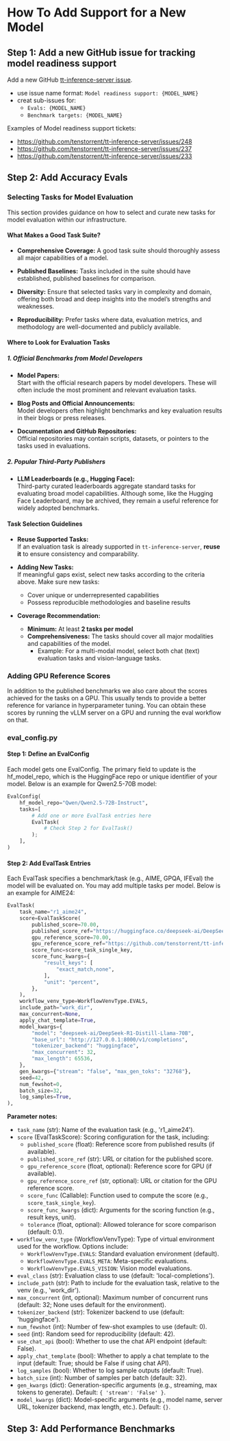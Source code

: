 # How To Add Support for a New Model

## Step 1: Add a new GitHub issue for tracking model readiness support

Add a new GitHub [tt-inference-server issue](https://github.com/tenstorrent/tt-inference-server/issues).

- use issue name format: `Model readiness support: {MODEL_NAME}`
- creat sub-issues for:
    - `Evals: {MODEL_NAME}`
    - `Benchmark targets: {MODEL_NAME}`

Examples of Model readiness support tickets:
* https://github.com/tenstorrent/tt-inference-server/issues/248
* https://github.com/tenstorrent/tt-inference-server/issues/237
* https://github.com/tenstorrent/tt-inference-server/issues/233


## Step 2: Add Accuracy Evals

### Selecting Tasks for Model Evaluation

This section provides guidance on how to select and curate new tasks for model evaluation within our infrastructure.


#### What Makes a Good Task Suite?

- **Comprehensive Coverage:**  A good task suite should thoroughly assess all major capabilities of a model.

- **Published Baselines:**  Tasks included in the suite should have established, published baselines for comparison.

- **Diversity:**  Ensure that selected tasks vary in complexity and domain, offering both broad and deep insights into the model’s strengths and weaknesses.

- **Reproducibility:**  Prefer tasks where data, evaluation metrics, and methodology are well-documented and publicly available.



#### Where to Look for Evaluation Tasks

##### 1. Official Benchmarks from Model Developers

- **Model Papers:**  
  Start with the official research papers by model developers. These will often include the most prominent and relevant evaluation tasks.

- **Blog Posts and Official Announcements:**  
  Model developers often highlight benchmarks and key evaluation results in their blogs or press releases.

- **Documentation and GitHub Repositories:**  
  Official repositories may contain scripts, datasets, or pointers to the tasks used in evaluations.

##### 2. Popular Third-Party Publishers

- **LLM Leaderboards (e.g., Hugging Face):**  
  Third-party curated leaderboards aggregate standard tasks for evaluating broad model capabilities. Although some, like the Hugging Face Leaderboard, may be archived, they remain a useful reference for widely adopted benchmarks.


#### Task Selection Guidelines

- **Reuse Supported Tasks:**  
  If an evaluation task is already supported in `tt-inference-server`, **reuse it** to ensure consistency and comparability.

- **Adding New Tasks:**  
  If meaningful gaps exist, select new tasks according to the criteria above. Make sure new tasks:
  - Cover unique or underrepresented capabilities
  - Possess reproducible methodologies and baseline results

- **Coverage Recommendation:**  
  - **Minimum:** At least **2 tasks per model**
  - **Comprehensiveness:** The tasks should cover all major modalities and capabilities of the model.
    - Example: For a multi-modal model, select both chat (text) evaluation tasks and vision-language tasks.

### Adding GPU Reference Scores

In addition to the published benchmarks we also care about the scores achieved for the tasks on a GPU. This usually tends to provide a better reference for variance in hyperparameter tuning. You can obtain these scores by running the vLLM server on a GPU and running the eval workflow on that.


### eval_config.py

#### Step 1: Define an EvalConfig
Each model gets one EvalConfig. The primary field to update is the hf_model_repo, which is the HuggingFace repo or unique identifier of your model. Below is an example for Qwen2.5-70B model:

```python
EvalConfig(
    hf_model_repo="Qwen/Qwen2.5-72B-Instruct",
    tasks=[
        # Add one or more EvalTask entries here
        EvalTask(
            # Check Step 2 for EvalTask()
        );  
    ],
)
```
#### Step 2: Add EvalTask Entries
Each EvalTask specifies a benchmark/task (e.g., AIME, GPQA, IFEval) the model will be evaluated on. You may add multiple tasks per model. Below is an example for AIME24:
```python
EvalTask(
    task_name="r1_aime24",
    score=EvalTaskScore(
        published_score=70.00,
        published_score_ref="https://huggingface.co/deepseek-ai/DeepSeek-R1-Distill-Llama-70B",
        gpu_reference_score=70.00,
        gpu_reference_score_ref="https://github.com/tenstorrent/tt-inference-server/issues/112",
        score_func=score_task_single_key,
        score_func_kwargs={
            "result_keys": [
                "exact_match,none",
            ],
            "unit": "percent",
        },
    ),
    workflow_venv_type=WorkflowVenvType.EVALS,
    include_path="work_dir",
    max_concurrent=None,
    apply_chat_template=True,
    model_kwargs={
        "model": "deepseek-ai/DeepSeek-R1-Distill-Llama-70B",
        "base_url": "http://127.0.0.1:8000/v1/completions",
        "tokenizer_backend": "huggingface",
        "max_concurrent": 32,
        "max_length": 65536,
    },
    gen_kwargs={"stream": "false", "max_gen_toks": "32768"},
    seed=42,
    num_fewshot=0,
    batch_size=32,
    log_samples=True,
),
```

**Parameter notes:**
- `task_name` (str): Name of the evaluation task (e.g., 'r1_aime24').
- `score` (EvalTaskScore): Scoring configuration for the task, including:
    - `published_score` (float): Reference score from published results (if available).
    - `published_score_ref` (str): URL or citation for the published score.
    - `gpu_reference_score` (float, optional): Reference score for GPU (if available).
    - `gpu_reference_score_ref` (str, optional): URL or citation for the GPU reference score.
    - `score_func` (Callable): Function used to compute the score (e.g., `score_task_single_key`).
    - `score_func_kwargs` (dict): Arguments for the scoring function (e.g., result keys, unit).
    - `tolerance` (float, optional): Allowed tolerance for score comparison (default: 0.1).
- `workflow_venv_type` (WorkflowVenvType): Type of virtual environment used for the workflow. Options include:
    - `WorkflowVenvType.EVALS`: Standard evaluation environment (default).
    - `WorkflowVenvType.EVALS_META`: Meta-specific evaluations.
    - `WorkflowVenvType.EVALS_VISION`: Vision model evaluations.
- `eval_class` (str): Evaluation class to use (default: 'local-completions').
- `include_path` (str): Path to include for the evaluation task, relative to the venv (e.g., 'work_dir').
- `max_concurrent` (int, optional): Maximum number of concurrent runs (default: 32; None uses default for the environment).
- `tokenizer_backend` (str): Tokenizer backend to use (default: 'huggingface').
- `num_fewshot` (int): Number of few-shot examples to use (default: 0).
- `seed` (int): Random seed for reproducibility (default: 42).
- `use_chat_api` (bool): Whether to use the chat API endpoint (default: False).
- `apply_chat_template` (bool): Whether to apply a chat template to the input (default: True; should be False if using chat API).
- `log_samples` (bool): Whether to log sample outputs (default: True).
- `batch_size` (int): Number of samples per batch (default: 32).
- `gen_kwargs` (dict): Generation-specific arguments (e.g., streaming, max tokens to generate). Default: `{ 'stream': 'False' }`.
- `model_kwargs` (dict): Model-specific arguments (e.g., model name, server URL, tokenizer backend, max length, etc.). Default: `{}`.


## Step 3: Add Performance Benchmarks


